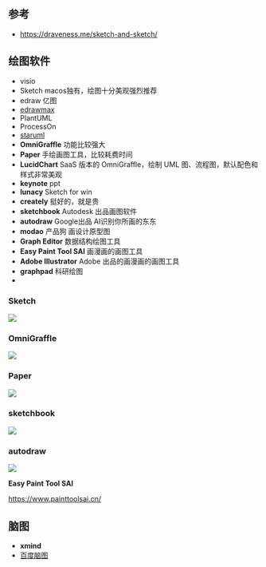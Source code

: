 

## 参考

- https://draveness.me/sketch-and-sketch/

## 绘图软件

- visio
- Sketch  macos独有，绘图十分美观强烈推荐
- edraw 亿图
- [edrawmax](https://www.edrawmax.com/)
- PlantUML
- ProcessOn
- [staruml](http://staruml.io/)
- **OmniGraffle**            功能比较强大
- **Paper**                       手绘画图工具，比较耗费时间
- **LucidChart**              SaaS 版本的 OmniGraffle，绘制 UML 图、流程图，默认配色和样式非常美观
- **keynote**                    ppt
- **lunacy**                      Sketch for win
- **creately**                    挺好的，就是贵
- **sketchbook**              Autodesk 出品画图软件
- **autodraw**                  Google出品 AI识别你所画的东东
- **modao**                      产品狗 画设计原型图
- **Graph Editor**            数据结构绘图工具
- **Easy Paint Tool SAI** 画漫画的画图工具
- **Adobe Illustrator**      Adobe 出品的画漫画的画图工具
- **graphpad**                   科研绘图
- 

### Sketch

![](https://img.draveness.me/2019-12-24-15772017054901-mysql-innodb-b-plus-tree.png)

### OmniGraffle

![](https://img.draveness.me/omni-graffle.png)

### Paper

![](https://img.draveness.me/2016-11-26-I:O-Multiplexing-Model.png-1000width)

### sketchbook

![](https://www.sketchbook.com/static/img/hero_07.1b5ade1.png)

### autodraw

![](https://tvax4.sinaimg.com/large/6f8a2832gy1fgrwxdk245g20m80cijxv.gif)



**Easy Paint Tool SAI** 

https://www.painttoolsai.cn/

## 脑图

- **xmind**
- [百度脑图](https://naotu.baidu.com/)

